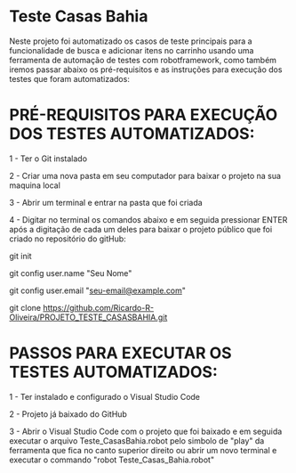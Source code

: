 # Teste Casas Bahia
Neste projeto foi automatizado os casos de teste principais para a funcionalidade de busca e adicionar itens no carrinho usando uma ferramenta de automação de testes com robotframework, como também iremos passar abaixo os pré-requisitos e as instruções para execução dos testes que foram automatizados: 

# PRÉ-REQUISITOS PARA EXECUÇÃO DOS TESTES AUTOMATIZADOS:

1 - Ter o Git instalado

2 - Criar uma nova pasta em seu computador para baixar o projeto na sua maquina local

3 - Abrir um terminal e entrar na pasta que foi criada

4 - Digitar no terminal os comandos abaixo e em seguida pressionar ENTER após a digitação de cada um deles  para baixar o projeto público que foi criado no repositório do gitHub:

git init

git config user.name "Seu Nome"

git config user.email "seu-email@example.com"

git clone https://github.com/Ricardo-R-Oliveira/PROJETO_TESTE_CASASBAHIA.git


# PASSOS PARA EXECUTAR OS TESTES AUTOMATIZADOS:

1 - Ter instalado e configurado o Visual Studio Code

2 - Projeto já baixado do GitHub

3 - Abrir o Visual Studio Code com o projeto que foi baixado e em seguida executar o arquivo Teste_CasasBahia.robot pelo simbolo de "play" da ferramenta que fica no canto superior direito ou abrir um novo terminal e executar o commando "robot Teste_Casas_Bahia.robot"
